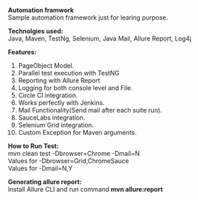 <b>Automation framwork</b> <br>
Sample automation framework just for learing purpose.

<b>Technolgies used:</b><br>
Java, Maven, TestNg, Selenium, Java Mail, Allure Report, Log4j

<b>Features: </b> <br>
1. PageObject Model. <br>
2. Parallel test execution with TestNG<br>
3. Reporting with Allure Report<br>
4. Logging for both console level and File.<br>
5. Circle CI integration.<br>
6. Works perfectly with Jenkins.<br>
7. Mail Functionality(Send mail after each suite run).<br>
8. SauceLabs integration.<br>
9. Selenium Grid integration.<br>
10. Custom Exception for Maven arguments.<br>

<b>How to Run Test: </b><br>
mvn clean test -Dbrowser=Chrome -Dmail=N <br>
Values for -Dbrowser=Grid,ChromeSauce <br>
Values for -Dmail=N,Y <br>

<b>Generating allure report:</b> <br>
Install Allure CLI and run command <b>mvn allure:report</b>

